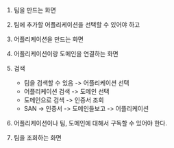 1. 팀을 만드는 화면
2. 팀에 추가할 어플리케이션을 선택할 수 있어야 하고
3. 어플리케이션을 만드는 화면
4. 어플리케이션이랑 도메인을 연결하는 화면

5. 검색
    - 팀을 검색할 수 있음 -> 어플리케이션 선택
    - 어플리케이션 검색 -> 도메인 선택
    - 도메인으로 검색 -> 인증서 조회
    - SAN -> 인증서 -> 도메인들보고 -> 어플리케이션

6. 어플리케이션이나 팀, 도메인에 대해서 구독할 수 있어야 한다.

7. 팀을 조회하는 화면
